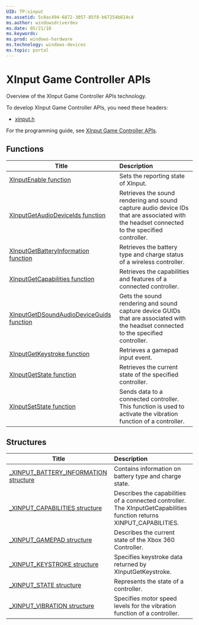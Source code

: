 ```yaml
---
UID: TP:xinput
ms.assetid: 5c8ac494-6872-3057-85f8-b67254b814c4
ms.author: windowsdriverdev
ms.date: 05/21/18
ms.keywords: 
ms.prod: windows-hardware
ms.technology: windows-devices
ms.topic: portal
---
```


# XInput Game Controller APIs



Overview of the XInput Game Controller APIs technology.

To develop XInput Game Controller APIs, you need these headers:

 * [xinput.h](..\xinput\index.md)

For the programming guide, see [XInput Game Controller APIs](https://review.docs.microsoft.com/en-us/win32-test/xinput).

## Functions

| Title   | Description   |
| ---- |:---- |
| [XInputEnable function](..\xinput\nf-xinput-xinputenable.md) | Sets the reporting state of XInput. |
| [XInputGetAudioDeviceIds function](..\xinput\nf-xinput-xinputgetaudiodeviceids.md) | Retrieves the sound rendering and sound capture audio device IDs that are associated with the headset connected to the specified controller. |
| [XInputGetBatteryInformation function](..\xinput\nf-xinput-xinputgetbatteryinformation.md) | Retrieves the battery type and charge status of a wireless controller. |
| [XInputGetCapabilities function](..\xinput\nf-xinput-xinputgetcapabilities.md) | Retrieves the capabilities and features of a connected controller. |
| [XInputGetDSoundAudioDeviceGuids function](..\xinput\nf-xinput-xinputgetdsoundaudiodeviceguids.md) | Gets the sound rendering and sound capture device GUIDs that are associated with the headset connected to the specified controller. |
| [XInputGetKeystroke function](..\xinput\nf-xinput-xinputgetkeystroke.md) | Retrieves a gamepad input event. |
| [XInputGetState function](..\xinput\nf-xinput-xinputgetstate.md) | Retrieves the current state of the specified controller. |
| [XInputSetState function](..\xinput\nf-xinput-xinputsetstate.md) | Sends data to a connected controller. This function is used to activate the vibration function of a controller. |

## Structures

| Title   | Description   |
| ---- |:---- |
| [_XINPUT_BATTERY_INFORMATION structure](..\xinput\ns-xinput-_xinput_battery_information.md) | Contains information on battery type and charge state. |
| [_XINPUT_CAPABILITIES structure](..\xinput\ns-xinput-_xinput_capabilities.md) | Describes the capabilities of a connected controller. The XInputGetCapabilities function returns XINPUT_CAPABILITIES. |
| [_XINPUT_GAMEPAD structure](..\xinput\ns-xinput-_xinput_gamepad.md) | Describes the current state of the Xbox 360 Controller. |
| [_XINPUT_KEYSTROKE structure](..\xinput\ns-xinput-_xinput_keystroke.md) | Specifies keystroke data returned by XInputGetKeystroke. |
| [_XINPUT_STATE structure](..\xinput\ns-xinput-_xinput_state.md) | Represents the state of a controller. |
| [_XINPUT_VIBRATION structure](..\xinput\ns-xinput-_xinput_vibration.md) | Specifies motor speed levels for the vibration function of a controller. |

